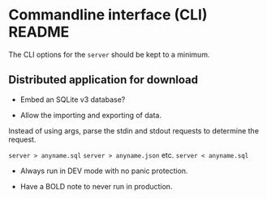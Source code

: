 # Commandline interface (CLI) README

The CLI options for the `server` should be kept to a minimum.

## Distributed application for download

- Embed an SQLite v3 database?

- Allow the importing and exporting of data.

Instead of using args, parse the stdin and stdout requests to determine the request.

`server > anyname.sql` `server > anyname.json` etc.
`server < anyname.sql`

- Always run in DEV mode with no panic protection.

- Have a BOLD note to never run in production.


